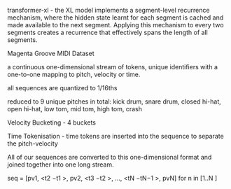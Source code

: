 transformer-xl - the XL model implements a segment-level recurrence mechanism, where the hidden state learnt for each segment is cached and made available to the next segment. Applying this mechanism to every two segments creates a recurrence that effectively spans the length of all segments.

Magenta Groove MIDI Dataset 

a continuous one-dimensional stream of tokens, unique identifiers with a one-to-one mapping to pitch, velocity or time.

all sequences are quantized to 1/16ths 

reduced to 9 unique pitches in total: kick drum, snare drum, closed hi-hat, open hi-hat, low tom, mid tom, high tom, crash

Velocity Bucketing - 4 buckets


Time Tokenisation -  time tokens are inserted into the sequence to separate the pitch-velocity 

All of our sequences are converted to this one-dimensional format and joined together into one long stream. 

seq = [pv1, <t2 −t1 >, pv2, <t3 −t2 >, ..., <tN −tN−1 >, pvN] for n in [1..N ]

